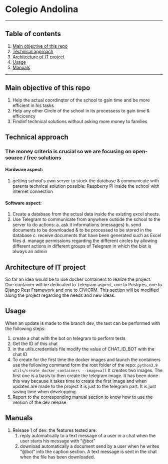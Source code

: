 # Colegio Andolina
***
## Table of contents
1. [Main objective of this repo](#main-objective-of-this-repo)
2. [Technical approach](#technical-approach)
3. [Architecture of IT project](#architecture-of-it-project)
4. [Usage](#usage)
5. [Manuals](#manuals)
***

<a name="main-objective-of-this-repo"></a>
## Main objective of this repo  

1. Help the actual coordinqtor of the school to gain time and be more efficient in his tasks
2. Help any other Circle of the school in its processess to gain time & efficicency
3. Findinf technical solutions without asking more money to families

<a name="technical-approach"></a>
## Technical approach

### The money criteria is crucial so we are focusing on open-source / free solutions

#### Hardware aspect:
1. getting school's own server to stock the database & communicate with parents
    technical solution possible: Raspberry Pi inside the school with internet connection

#### Software aspect:
1. Create a database from the actual data inside the existing excel sheets. 
2. Use Telegram to communicate from anywhere outside the school to the server to do actions:
    a. ask it informations (messages)
    b. send documents to be downloaded & to be processed to be stored in the database
    c. receive documents that have been generated such as Excel files
    d. manage permissions regarding the different circles by allowing different actions in different groups of 
    Telegram in which the biot is always an admin

<a name="architecture-of-it-project"></a>
## Architecture of IT project 
 So far an idea would be to use docker containers to realize the project.  
One container will be dedicated to Telegram aspect, one to Postgres, one to Django Rest Framework and one to CIVICRM.
This section will be modified along the project regarding the needs and new ideas.


<a name="usage"></a>
## Usage  
When an update is made to the branch dev, the test can be performed with the following steps:
1. create a chat with the bot on telegram to perform tests
2. Get the ID of this chat
3. in the utils.credentials file modify the value of CHAT_ID_BOT with the chat ID
4. To create for the first time the docker images and launch the containers use the following command form the root folder of the repo:
`python3.9 utils/create_docker_containers --image=all` It creates two images. The first one is a basis to then create the telegram image. It has been done this way because it takes time to create the first image and when updates are made to the project it is just to the telegram part. It is just saving time when developping.
5. Report to the corresponding manual section to know how to use the version of the dev release

<a name="manuals"></a>
## Manuals
1. Release 1 of dev:
   the features tested are:
   1. reply automatically to a text message of a user in a chat when the user starts his message with "@bot"
   2. download automatically a document send by a user when he writes "@bot" into the caption section. A text message is sent in the chat when the file has been downloaded.

